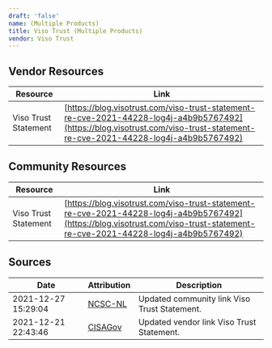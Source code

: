 ```yaml
---
draft: 'false'
name: (Multiple Products)
title: Viso Trust (Multiple Products)
vendor: Viso Trust
---
```


## Vendor Resources
| Resource | Link |
| --- | --- |
| Viso Trust Statement | [https://blog.visotrust.com/viso-trust-statement-re-cve-2021-44228-log4j-a4b9b5767492](https://blog.visotrust.com/viso-trust-statement-re-cve-2021-44228-log4j-a4b9b5767492) |

## Community Resources
| Resource | Link |
| --- | --- |
| Viso Trust Statement | [https://blog.visotrust.com/viso-trust-statement-re-cve-2021-44228-log4j-a4b9b5767492](https://blog.visotrust.com/viso-trust-statement-re-cve-2021-44228-log4j-a4b9b5767492) |


## Sources
| Date | Attribution | Description |
| --- | --- | --- |
| 2021-12-27 15:29:04 | [NCSC-NL](https://github.com/NCSC-NL/log4shell/blob/main/software/README.md) | Updated community link Viso Trust Statement.  |
| 2021-12-21 22:43:46 | [CISAGov](https://raw.githubusercontent.com/cisagov/log4j-affected-db/develop/README.md) | Updated vendor link Viso Trust Statement.  |
